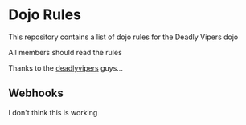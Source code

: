 Dojo Rules
==========

This repository contains a list of dojo rules for the Deadly Vipers dojo

All members should read the rules

Thanks to the [deadlyvipers](https://github.com/deadlyvipers) guys...

## Webhooks

I don't think this is working
